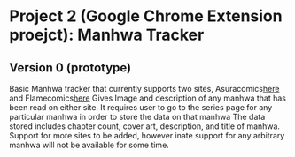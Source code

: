 # Project 2 (Google Chrome Extension proejct): Manhwa Tracker
## Version 0 (prototype)

Basic Manhwa tracker that currently supports two sites, Asuracomics[here][def] and Flamecomics[here][def2]
Gives Image and description of any manhwa that has been read on either site. It requires
user to go to the series page for any particular manhwa in order to store the data on that manhwa
The data stored includes chapter count, cover art, description, and title of manhwa. 
Support for more sites to be added, however inate support for any arbitrary manhwa will not be
available for some time.


[def]: https://asuracomic.net/
[def2]: https://flamecomics.me/
